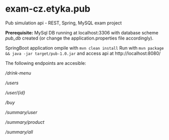 # exam-cz.etyka.pub
Pub simulation api - REST, Spring, MySQL exam project

__Prerequisite:__ MySql DB running at localhost:3306 with database scheme _pub_db_ created (or change the application.properties file accordingly).

SpringBoot application
ompile with `mvn clean install`
Run with `mvn package && java -jar target/pub-1.0.jar` and access api at http://localhost:8080/

The following endpoints are accesible:

_/drink-menu_

_/users_

_/user/{id}_

_/buy_

_/summary/user_

_/summary/product_

_/summary/all_


